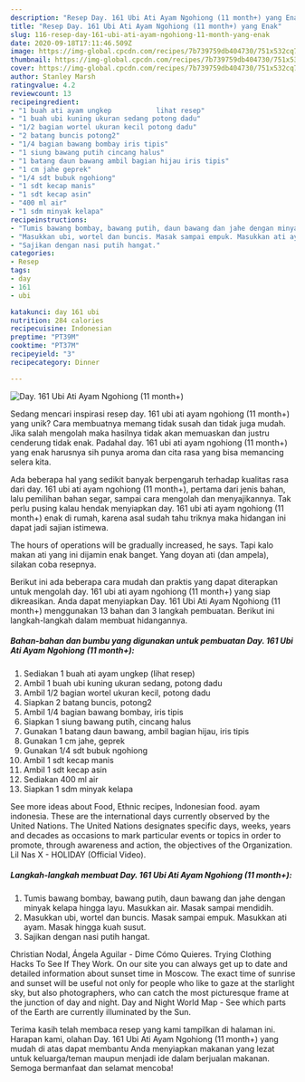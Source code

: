 ```yaml
---
description: "Resep Day. 161 Ubi Ati Ayam Ngohiong (11 month+) yang Enak"
title: "Resep Day. 161 Ubi Ati Ayam Ngohiong (11 month+) yang Enak"
slug: 116-resep-day-161-ubi-ati-ayam-ngohiong-11-month-yang-enak
date: 2020-09-18T17:11:46.509Z
image: https://img-global.cpcdn.com/recipes/7b739759db404730/751x532cq70/day-161-ubi-ati-ayam-ngohiong-11-month-foto-resep-utama.jpg
thumbnail: https://img-global.cpcdn.com/recipes/7b739759db404730/751x532cq70/day-161-ubi-ati-ayam-ngohiong-11-month-foto-resep-utama.jpg
cover: https://img-global.cpcdn.com/recipes/7b739759db404730/751x532cq70/day-161-ubi-ati-ayam-ngohiong-11-month-foto-resep-utama.jpg
author: Stanley Marsh
ratingvalue: 4.2
reviewcount: 13
recipeingredient:
- "1 buah ati ayam ungkep           lihat resep"
- "1 buah ubi kuning ukuran sedang potong dadu"
- "1/2 bagian wortel ukuran kecil potong dadu"
- "2 batang buncis potong2"
- "1/4 bagian bawang bombay iris tipis"
- "1 siung bawang putih cincang halus"
- "1 batang daun bawang ambil bagian hijau iris tipis"
- "1 cm jahe geprek"
- "1/4 sdt bubuk ngohiong"
- "1 sdt kecap manis"
- "1 sdt kecap asin"
- "400 ml air"
- "1 sdm minyak kelapa"
recipeinstructions:
- "Tumis bawang bombay, bawang putih, daun bawang dan jahe dengan minyak kelapa hingga layu. Masukkan air. Masak sampai mendidih."
- "Masukkan ubi, wortel dan buncis. Masak sampai empuk. Masukkan ati ayam. Masak hingga kuah susut."
- "Sajikan dengan nasi putih hangat."
categories:
- Resep
tags:
- day
- 161
- ubi

katakunci: day 161 ubi 
nutrition: 284 calories
recipecuisine: Indonesian
preptime: "PT39M"
cooktime: "PT37M"
recipeyield: "3"
recipecategory: Dinner

---
```



![Day. 161 Ubi Ati Ayam Ngohiong (11 month+)](https://img-global.cpcdn.com/recipes/7b739759db404730/751x532cq70/day-161-ubi-ati-ayam-ngohiong-11-month-foto-resep-utama.jpg)

Sedang mencari inspirasi resep day. 161 ubi ati ayam ngohiong (11 month+) yang unik? Cara membuatnya memang tidak susah dan tidak juga mudah. Jika salah mengolah maka hasilnya tidak akan memuaskan dan justru cenderung tidak enak. Padahal day. 161 ubi ati ayam ngohiong (11 month+) yang enak harusnya sih punya aroma dan cita rasa yang bisa memancing selera kita.

Ada beberapa hal yang sedikit banyak berpengaruh terhadap kualitas rasa dari day. 161 ubi ati ayam ngohiong (11 month+), pertama dari jenis bahan, lalu pemilihan bahan segar, sampai cara mengolah dan menyajikannya. Tak perlu pusing kalau hendak menyiapkan day. 161 ubi ati ayam ngohiong (11 month+) enak di rumah, karena asal sudah tahu triknya maka hidangan ini dapat jadi sajian istimewa.

The hours of operations will be gradually increased, he says. Tapi kalo makan ati yang ini dijamin enak banget. Yang doyan ati (dan ampela), silakan coba resepnya.


Berikut ini ada beberapa cara mudah dan praktis yang dapat diterapkan untuk mengolah day. 161 ubi ati ayam ngohiong (11 month+) yang siap dikreasikan. Anda dapat menyiapkan Day. 161 Ubi Ati Ayam Ngohiong (11 month+) menggunakan 13 bahan dan 3 langkah pembuatan. Berikut ini langkah-langkah dalam membuat hidangannya.

<!--inarticleads1-->

##### Bahan-bahan dan bumbu yang digunakan untuk pembuatan Day. 161 Ubi Ati Ayam Ngohiong (11 month+):

1. Sediakan 1 buah ati ayam ungkep           (lihat resep)
1. Ambil 1 buah ubi kuning ukuran sedang, potong dadu
1. Ambil 1/2 bagian wortel ukuran kecil, potong dadu
1. Siapkan 2 batang buncis, potong2
1. Ambil 1/4 bagian bawang bombay, iris tipis
1. Siapkan 1 siung bawang putih, cincang halus
1. Gunakan 1 batang daun bawang, ambil bagian hijau, iris tipis
1. Gunakan 1 cm jahe, geprek
1. Gunakan 1/4 sdt bubuk ngohiong
1. Ambil 1 sdt kecap manis
1. Ambil 1 sdt kecap asin
1. Sediakan 400 ml air
1. Siapkan 1 sdm minyak kelapa


See more ideas about Food, Ethnic recipes, Indonesian food. ayam indonesia. These are the international days currently observed by the United Nations. The United Nations designates specific days, weeks, years and decades as occasions to mark particular events or topics in order to promote, through awareness and action, the objectives of the Organization. Lil Nas X - HOLIDAY (Official Video). 

<!--inarticleads2-->

##### Langkah-langkah membuat Day. 161 Ubi Ati Ayam Ngohiong (11 month+):

1. Tumis bawang bombay, bawang putih, daun bawang dan jahe dengan minyak kelapa hingga layu. Masukkan air. Masak sampai mendidih.
1. Masukkan ubi, wortel dan buncis. Masak sampai empuk. Masukkan ati ayam. Masak hingga kuah susut.
1. Sajikan dengan nasi putih hangat.


Christian Nodal, Ángela Aguilar - Dime Cómo Quieres. Trying Clothing Hacks To See If They Work. On our site you can always get up to date and detailed information about sunset time in Moscow. The exact time of sunrise and sunset will be useful not only for people who like to gaze at the starlight sky, but also photographers, who can catch the most picturesque frame at the junction of day and night. Day and Night World Map - See which parts of the Earth are currently illuminated by the Sun. 

Terima kasih telah membaca resep yang kami tampilkan di halaman ini. Harapan kami, olahan Day. 161 Ubi Ati Ayam Ngohiong (11 month+) yang mudah di atas dapat membantu Anda menyiapkan makanan yang lezat untuk keluarga/teman maupun menjadi ide dalam berjualan makanan. Semoga bermanfaat dan selamat mencoba!
